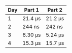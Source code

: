 | Day | Part 1  | Part 2  |
| --- | ------- | ------- |
|   1 | 21.4 µs | 21.2 µs |
|   2 |  244 ns |  242 ns |
|   3 | 6.30 µs | 5.24 µs |
|   4 | 15.3 µs | 15.7 µs |
